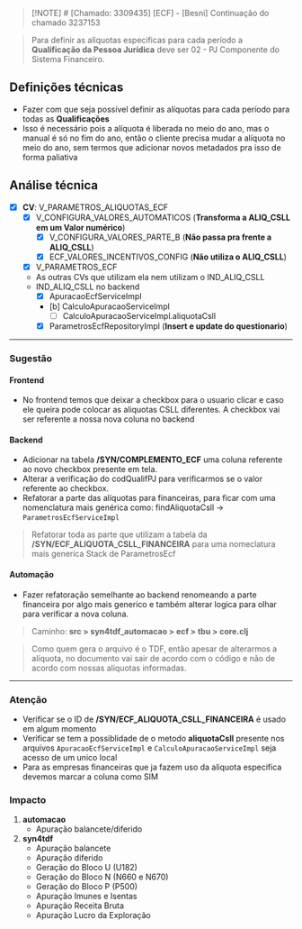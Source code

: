 > [!NOTE] # [Chamado: 3309435] [ECF] - [Besni] Continuação do chamado 3237153

> Para definir as alíquotas especificas para cada período a **Qualificação da Pessoa Jurídica** deve ser 02 - PJ Componente do Sistema Financeiro.

## Definições técnicas
- Fazer com que seja possível definir as alíquotas para cada período para todas as **Qualificações**
- Isso é necessário pois a alíquota é liberada no meio do ano, mas o manual é só no fim do ano, então o cliente precisa mudar a alíquota no meio do ano, sem termos que adicionar novos metadados pra isso de forma paliativa

## Análise técnica
- [x] **CV**: V_PARAMETROS_ALIQUOTAS_ECF
	- [x] V_CONFIGURA_VALORES_AUTOMATICOS (**Transforma a ALIQ_CSLL em um Valor numérico**)
		- [x] V_CONFIGURA_VALORES_PARTE_B (**Não passa pra frente a ALIQ_CSLL**)
		- [x] ECF_VALORES_INCENTIVOS_CONFIG (**Não utiliza o ALIQ_CSLL**)
	- [x] V_PARAMETROS_ECF
	- As outras CVs que utilizam ela nem utilizam o IND_ALIQ_CSLL
	- IND_ALIQ_CSLL no backend
		- [x] ApuracaoEcfServiceImpl
		- [b] CalculoApuracaoServiceImpl 
			- [ ] CalculoApuracaoServiceImpl.aliquotaCsll
		- [x] ParametrosEcfRepositoryImpl (**Insert e update do questionario**)

---
### Sugestão
#### Frontend
- No frontend temos que deixar a checkbox para o usuario clicar e caso ele queira pode colocar as aliquotas CSLL diferentes. A checkbox vai ser referente a nossa nova coluna no backend
#### Backend
- Adicionar na tabela **/SYN/COMPLEMENTO_ECF** uma coluna referente ao novo checkbox presente em tela. 
- Alterar a verificação do codQualifPJ para verificarmos se o valor referente ao checkbox.
- Refatorar a parte das alíquotas para financeiras, para ficar com uma nomenclatura mais genérica como: findAliquotaCsll -> `ParametrosEcfServiceImpl`
> Refatorar toda as parte que utilizam a tabela da **/SYN/ECF_ALIQUOTA_CSLL_FINANCEIRA** para uma nomeclatura mais generica Stack de ParametrosEcf 
#### Automação 
- Fazer refatoração semelhante ao backend renomeando a parte financeira por algo mais generico e também alterar logica para olhar para verificar a nova coluna.
> Caminho: **src > syn4tdf_automacao > ecf > tbu > core.clj**

> Como quem gera o arquivo é o TDF, então apesar de alterarmos a alíquota, no documento vai sair de acordo com o código e não de acordo com nossas aliquotas informadas.
---
### Atenção
- Verificar se o ID de **/SYN/ECF_ALIQUOTA_CSLL_FINANCEIRA** é usado em algum momento
- Verificar se tem a possiblidade de o metodo **aliquotaCsll** presente nos arquivos `ApuracaoEcfServiceImpl` e `CalculoApuracaoServiceImpl`  seja acesso de um unico local
- Para as empresas financeiras que ja fazem uso da aliquota especifica devemos marcar a coluna como SIM 
### Impacto
1. **automacao**
	- Apuração balancete/diferido 
2. **syn4tdf**
	- Apuração balancete 
	- Apuração diferido
	- Geração do Bloco U (U182)
	- Geração do Bloco N (N660 e N670)
	- Geração do Bloco P (P500)
	- Apuração Imunes e Isentas
	- Apuração Receita Bruta
	- Apuração Lucro da Exploração